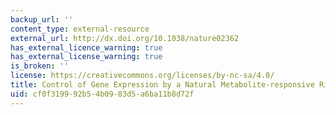 ```yaml
---
backup_url: ''
content_type: external-resource
external_url: http://dx.doi.org/10.1038/nature02362
has_external_licence_warning: true
has_external_license_warning: true
is_broken: ''
license: https://creativecommons.org/licenses/by-nc-sa/4.0/
title: Control of Gene Expression by a Natural Metabolite-responsive Ribozyme
uid: cf0f3199-92b5-4b09-83d5-a6ba11b8d72f
---
```

